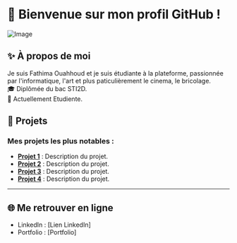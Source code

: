 # 👋 Bienvenue sur mon profil GitHub !
![Image](https://github.com/user-attachments/assets/15f9f209-58cc-4eeb-8667-ef5dd7ceb619)
## ✨ À propos de moi
Je suis Fathima Ouahhoud et je suis étudiante à la plateforme, passionnée par l'informatique, l'art et plus paticulièrement le cinema, le bricolage.  
🎓 Diplômée du bac STI2D.  
💼 Actuellement Etudiente.


## 📂 Projets
### Mes projets les plus notables :
- [**Projet 1**](lien) : Description du projet.  
- [**Projet 2**](lien) : Description du projet.  
- [**Projet 3**](lien) : Description du projet.  
- [**Projet 4**](lien) : Description du projet.  

---

## 🌐 Me retrouver en ligne
- LinkedIn : [Lien LinkedIn]
- Portfolio : [Portfolio]

